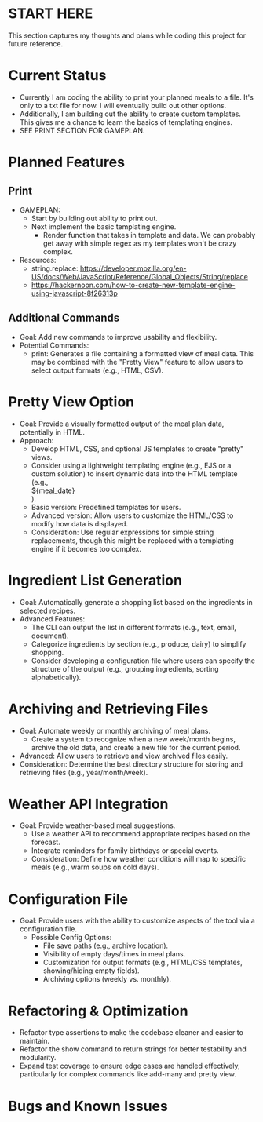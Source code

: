 # START HERE
This section captures my thoughts and plans while coding this project for future reference.

# Current Status
- Currently I am coding the ability to print your planned meals to a file. It's only to a txt file for now. I will eventually build out other options.
- Additionally, I am building out the ability to create custom templates. This gives me a chance to learn the basics of templating engines.
- SEE PRINT SECTION FOR GAMEPLAN.

# Planned Features
## Print
- GAMEPLAN:
    - Start by building out ability to print out.
    - Next implement the basic templating engine.
        - Render function that takes in template and data. We can probably get away with simple regex as my templates won't be crazy complex.
- Resources:
    - string.replace: https://developer.mozilla.org/en-US/docs/Web/JavaScript/Reference/Global_Objects/String/replace
    - https://hackernoon.com/how-to-create-new-template-engine-using-javascript-8f26313p

## Additional Commands
- Goal: Add new commands to improve usability and flexibility.
- Potential Commands:
    - print: Generates a file containing a formatted view of meal data. This may be combined with the "Pretty View" feature to allow users to select output formats (e.g., HTML, CSV).

# Pretty View Option
- Goal: Provide a visually formatted output of the meal plan data, potentially in HTML.
- Approach:
    - Develop HTML, CSS, and optional JS templates to create "pretty" views.
    - Consider using a lightweight templating engine (e.g., EJS or a custom solution) to insert dynamic data into the HTML template (e.g., <div>${meal_date}</div>).
    - Basic version: Predefined templates for users.
    - Advanced version: Allow users to customize the HTML/CSS to modify how data is displayed.
    - Consideration: Use regular expressions for simple string replacements, though this might be replaced with a templating engine if it becomes too complex.

# Ingredient List Generation
- Goal: Automatically generate a shopping list based on the ingredients in selected recipes.
- Advanced Features:
    - The CLI can output the list in different formats (e.g., text, email, document).
    - Categorize ingredients by section (e.g., produce, dairy) to simplify shopping.
    - Consider developing a configuration file where users can specify the structure of the output (e.g., grouping ingredients, sorting alphabetically).

# Archiving and Retrieving Files
- Goal: Automate weekly or monthly archiving of meal plans.
    - Create a system to recognize when a new week/month begins, archive the old data, and create a new file for the current period.
- Advanced: Allow users to retrieve and view archived files easily.
- Consideration: Determine the best directory structure for storing and retrieving files (e.g., year/month/week).

# Weather API Integration
- Goal: Provide weather-based meal suggestions.
    - Use a weather API to recommend appropriate recipes based on the forecast.
    - Integrate reminders for family birthdays or special events.
    - Consideration: Define how weather conditions will map to specific meals (e.g., warm soups on cold days).

# Configuration File
- Goal: Provide users with the ability to customize aspects of the tool via a configuration file.
    - Possible Config Options:
        - File save paths (e.g., archive location).
        - Visibility of empty days/times in meal plans.
        - Customization for output formats (e.g., HTML/CSS templates, showing/hiding empty fields).
        - Archiving options (weekly vs. monthly).

# Refactoring & Optimization
- Refactor type assertions to make the codebase cleaner and easier to maintain.
- Refactor the show command to return strings for better testability and modularity.
- Expand test coverage to ensure edge cases are handled effectively, particularly for complex commands like add-many and pretty view.

# Bugs and Known Issues